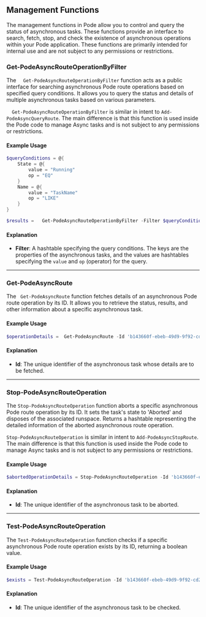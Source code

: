 
## Management Functions

The management functions in Pode allow you to control and query the status of asynchronous tasks. These functions provide an interface to search, fetch, stop, and check the existence of asynchronous operations within your Pode application. These functions are primarily intended for internal use and are not subject to any permissions or restrictions.

###   Get-PodeAsyncRouteOperationByFilter

The `  Get-PodeAsyncRouteOperationByFilter` function acts as a public interface for searching asynchronous Pode route operations based on specified query conditions. It allows you to query the status and details of multiple asynchronous tasks based on various parameters.

`  Get-PodeAsyncRouteOperationByFilter` is similar in intent to `Add-PodeAsyncQueryRoute`. The main difference is that this function is used inside the Pode code to manage Async tasks and is not subject to any permissions or restrictions.

#### Example Usage

```powershell
$queryConditions = @{
    State = @{
        value = "Running"
        op = "EQ"
    }
    Name = @{
        value = "TaskName"
        op = "LIKE"
    }
}

$results =   Get-PodeAsyncRouteOperationByFilter -Filter $queryConditions
```

#### Explanation

- **Filter**: A hashtable specifying the query conditions. The keys are the properties of the asynchronous tasks, and the values are hashtables specifying the `value` and `op` (operator) for the query.

---

###  Get-PodeAsyncRoute

The ` Get-PodeAsyncRoute` function fetches details of an asynchronous Pode route operation by its ID. It allows you to retrieve the status, results, and other information about a specific asynchronous task.

#### Example Usage

```powershell
$operationDetails =  Get-PodeAsyncRoute -Id 'b143660f-ebeb-49d9-9f92-cd21f3ff559c'
```

#### Explanation

- **Id**: The unique identifier of the asynchronous task whose details are to be fetched.

---

### Stop-PodeAsyncRouteOperation

The `Stop-PodeAsyncRouteOperation` function aborts a specific asynchronous Pode route operation by its ID. It sets the task's state to 'Aborted' and disposes of the associated runspace. Returns a hashtable representing the detailed information of the aborted asynchronous route operation.

`Stop-PodeAsyncRouteOperation` is similar in intent to `Add-PodeAsyncStopRoute`. The main difference is that this function is used inside the Pode code to manage Async tasks and is not subject to any permissions or restrictions.

#### Example Usage

```powershell
$abortedOperationDetails = Stop-PodeAsyncRouteOperation -Id 'b143660f-ebeb-49d9-9f92-cd21f3ff559c'
```

#### Explanation

- **Id**: The unique identifier of the asynchronous task to be aborted.

---

### Test-PodeAsyncRouteOperation

The `Test-PodeAsyncRouteOperation` function checks if a specific asynchronous Pode route operation exists by its ID, returning a boolean value.

#### Example Usage

```powershell
$exists = Test-PodeAsyncRouteOperation -Id 'b143660f-ebeb-49d9-9f92-cd21f3ff559c'
```

#### Explanation

- **Id**: The unique identifier of the asynchronous task to be checked.
